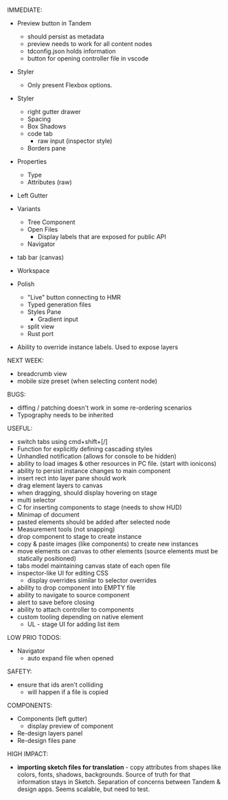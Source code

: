IMMEDIATE:

* Preview button in Tandem

  * should persist as metadata
  * preview needs to work for all content nodes
  * tdconfig.json holds information
  * button for opening controller file in vscode

* Styler

  * Only present Flexbox options.

* Styler
  * right gutter drawer
  * Spacing
  * Box Shadows
  * code tab
    * raw input (inspector style)
  * Borders pane
* Properties
  * Type
  * Attributes (raw)
* Left Gutter
* Variants

  * Tree Component
  * Open Files
    * Display labels that are exposed for public API
  * Navigator

* tab bar (canvas)

* Workspace

* Polish

  * "Live" button connecting to HMR
  * Typed generation files
  * Styles Pane
    * Gradient input
  * split view
  * Rust port

* Ability to override instance labels. Used to expose layers

NEXT WEEK:

* breadcrumb view
* mobile size preset (when selecting content node)

BUGS:

* diffing / patching doesn't work in some re-ordering scenarios
* Typography needs to be inherited

USEFUL:

* switch tabs using cmd+shift+[/]
* Function for explicitly defining cascading styles
* Unhandled notification (allows for console to be hidden)
* ability to load images & other resources in PC file. (start with ionicons)
* ability to persist instance changes to main component
* insert rect into layer pane should work
* drag element layers to canvas
* when dragging, should display hovering on stage
* multi selector
* C for inserting components to stage (needs to show HUD)
* Minimap of document
* pasted elements should be added after selected node
* Measurement tools (not snapping)
* drop component to stage to create instance
* copy & paste images (like components) to create new instances
* move elements on canvas to other elements (source elements must be statically positioned)
* tabs model maintaining canvas state of each open file
* inspector-like UI for editing CSS
  * display overrides similar to selector overrides
* ability to drop component into EMPTY file
* ability to navigate to source component
* alert to save before closing
* ability to attach controller to components
* custom tooling depending on native element
  * UL - stage UI for adding list item

LOW PRIO TODOS:

* Navigator
  * auto expand file when opened

SAFETY:

* ensure that ids aren't colliding
  * will happen if a file is copied

COMPONENTS:

* Components (left gutter)
  * display preview of component
* Re-design layers panel
* Re-design files pane

HIGH IMPACT:

* **importing sketch files for translation** - copy attributes from shapes like colors, fonts, shadows, backgrounds. Source of truth for that information stays in Sketch. Separation of concerns between Tandem & design apps. Seems scalable, but need to test.
